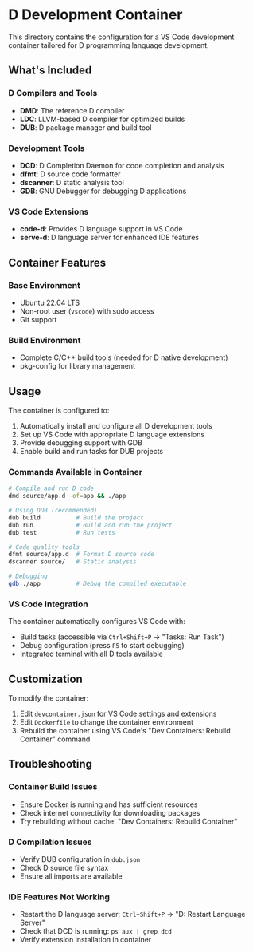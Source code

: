 # D Development Container

This directory contains the configuration for a VS Code development container tailored for D programming language development.

## What's Included

### D Compilers and Tools
- **DMD**: The reference D compiler
- **LDC**: LLVM-based D compiler for optimized builds
- **DUB**: D package manager and build tool

### Development Tools
- **DCD**: D Completion Daemon for code completion and analysis
- **dfmt**: D source code formatter
- **dscanner**: D static analysis tool
- **GDB**: GNU Debugger for debugging D applications

### VS Code Extensions
- **code-d**: Provides D language support in VS Code
- **serve-d**: D language server for enhanced IDE features

## Container Features

### Base Environment
- Ubuntu 22.04 LTS
- Non-root user (`vscode`) with sudo access
- Git support

### Build Environment
- Complete C/C++ build tools (needed for D native development)
- pkg-config for library management

## Usage

The container is configured to:
1. Automatically install and configure all D development tools
2. Set up VS Code with appropriate D language extensions
3. Provide debugging support with GDB
4. Enable build and run tasks for DUB projects

### Commands Available in Container

```bash
# Compile and run D code
dmd source/app.d -of=app && ./app

# Using DUB (recommended)
dub build          # Build the project
dub run            # Build and run the project
dub test           # Run tests

# Code quality tools
dfmt source/app.d  # Format D source code
dscanner source/   # Static analysis

# Debugging
gdb ./app          # Debug the compiled executable
```

### VS Code Integration

The container automatically configures VS Code with:
- Build tasks (accessible via `Ctrl+Shift+P` → "Tasks: Run Task")
- Debug configuration (press `F5` to start debugging)
- Integrated terminal with all D tools available

## Customization

To modify the container:
1. Edit `devcontainer.json` for VS Code settings and extensions
2. Edit `Dockerfile` to change the container environment
3. Rebuild the container using VS Code's "Dev Containers: Rebuild Container" command

## Troubleshooting

### Container Build Issues
- Ensure Docker is running and has sufficient resources
- Check internet connectivity for downloading packages
- Try rebuilding without cache: "Dev Containers: Rebuild Container"

### D Compilation Issues
- Verify DUB configuration in `dub.json`
- Check D source file syntax
- Ensure all imports are available

### IDE Features Not Working
- Restart the D language server: `Ctrl+Shift+P` → "D: Restart Language Server"
- Check that DCD is running: `ps aux | grep dcd`
- Verify extension installation in container